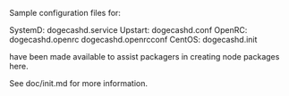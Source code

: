 Sample configuration files for:

SystemD: dogecashd.service
Upstart: dogecashd.conf
OpenRC:  dogecashd.openrc
         dogecashd.openrcconf
CentOS:  dogecashd.init

have been made available to assist packagers in creating node packages here.

See doc/init.md for more information.
